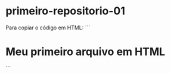 # primeiro-repositorio-01

Para copiar o código em HTML:
´´´
<html>
    <h1>Meu primeiro arquivo em HTML</h1>
</html>
´´´
